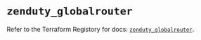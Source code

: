 # `zenduty_globalrouter`

Refer to the Terraform Registory for docs: [`zenduty_globalrouter`](https://www.terraform.io/docs/providers/zenduty/r/globalrouter).
